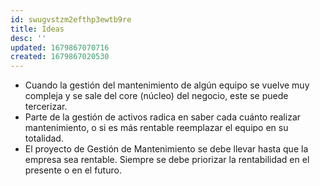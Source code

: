 ```yaml
---
id: swugvstzm2efthp3ewtb9re
title: Ideas
desc: ''
updated: 1679867070716
created: 1679867020530
---
```


- Cuando la gestión del mantenimiento de algún equipo se vuelve muy compleja y se sale del core (núcleo) del negocio, este se puede tercerizar.
- Parte de la gestión de activos radica en saber cada cuánto realizar mantenimiento, o si es más rentable reemplazar el equipo en su totalidad.
- El proyecto de Gestión de Mantenimiento se debe llevar hasta que la empresa sea rentable. Siempre se debe priorizar la rentabilidad en el presente o en el futuro.